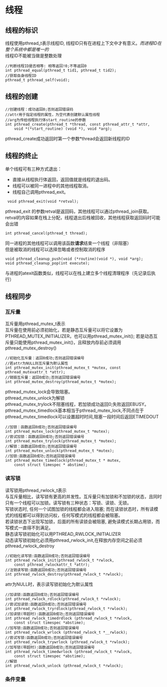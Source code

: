 # 线程
## 线程的标识
线程使用pthread_t表示线程ID, 线程ID只有在进程上下文中才有意义。_而进程ID在整个系统中都是唯一的_</br>
线程ID不能被当做是整数处理
```
//判断线程ID是否相等: 相等返回!0;不等返回0
int pthread_equal(pthread_t tid1, pthread_t tid2);
//获取自身线程ID
pthread_t pthread_self(void);
```

## 线程的创建
```
//创建线程：成功返回0;否则返回错误码
//attr用于指定线程的属性，为空代表创建默认属性线程
//arg为传给线程执行体start_routine的参数
int pthread_create(pthread_t *thread, const pthread_attr_t *attr,
	void *(*start_routine) (void *), void *arg);
```
pthread_create成功返回时第一个参数*thread会返回新线程的ID

## 线程的终止
单个线程可有三种方式退出：
* 直接从线程执行体返回，返回值就是线程的退出码。
* 线程可以被同一进程中的其他线程取消。
* 线程自己调用pthread_exit。

```
 void pthread_exit(void *retval);
```
pthread_exit 的参数retval是返回码，其他线程可以通过pthread_join获取。</br>
retval的内容如果在栈上分配，线程退出后栈被回收，其他线程获取返回码时可能会出错

```
int pthread_cancel(pthread_t thread);
```
同一进程的其他线程可以调用该函数**请求**结束一个线程（非阻塞）</br>
但是被取消的线程可以选择忽略或者控制取消的程序

```
void pthread_cleanup_push(void (*routine)(void *), void *arg);
void pthread_cleanup_pop(int execute);
```
与进程的atexit函数类似，线程可以在栈上建立多个线程清理程序（先记录后执行）

## 线程同步
### 互斥量
互斥量用pthread_mutex_t表示</br>
互斥量在使用前必须初始化，若是静态互斥量可以将它设置为PTHREAD_MUTEX_INITIALIZER，也可以用pthread_mutex_init(); 若是动态互斥量只能使用pthread_mutex_init()，且释放内存前必须调用pthread_mutex_destroy()
```
//初始化互斥量：返回0成功;否则返回错误编号
//若attr为NULL则互斥量为默认属性
int pthread_mutex_init(pthread_mutex_t *mutex, const pthread_mutexattr_t *attr);
//销毁互斥量：返回0成功;否则返回错误编号
int pthread_mutex_destroy(pthread_mutex_t *mutex);
```
pthread_mutex_lock会导致阻塞。</br>pthread_mutex_unlock为解锁</br>
pthread_mutex_trylock不阻塞线程，若加锁成功返回0;失败返回EBUSY。</br>
pthread_mutex_timedlock基本相当于pthread_mutex_lock,不同点在于pthread_mutex_timedlock可以设置超时时间,阻塞一段时间后返回ETIMEDOUT
```
//加锁：函数返回0成功;否则返回错误编号
int pthread_mutex_lock(pthread_mutex_t *mutex);
//尝试加锁：函数返回0成功;否则返回错误编号
int pthread_mutex_trylock(pthread_mutex_t *mutex);
//解锁：函数返回0成功;否则返回错误编号
int pthread_mutex_unlock(pthread_mutex_t *mutex);
//加锁:函数返回0成功;否则返回错误编号
int pthread_mutex_timedlock(pthread_mutex_t * mutex,
	const struct timespec * abstime);
```

### 读写锁
读写锁用pthread_rwlock_t表示</br>
与互斥量相比，读写锁有更高的并发性。互斥量只有加锁和不加锁的状态，且同时只有一个线程可以加锁。读写锁有三种状态：写锁、读锁、无锁。</br>
写锁状态时, 任何一个试图加锁的线程都会进入阻塞; 而在读锁状态时，所有读模式的线程都可以得到访问权，任何写模式的线程都会被阻塞。</br>
若读锁状态下出现写加锁，后面的所有读锁会被阻塞, 避免读模式长期占用锁，而写模式一直得不到满足。</br>
静态读写锁初始化可以用PTHREAD_RWLOCK_INITIALIZER</br>
动态读写锁初始化必须用pthread_rwlock_init,在释放内存空间之前必须pthread_rwlock_destroy
```
//初始化读写锁:函数返回0成功;否则返回错误编号
int pthread_rwlock_init(pthread_rwlock_t *rwlock,
	const pthread_rwlockattr_t *attr);
//注销读写锁:函数返回0成功;否则返回错误编号
int pthread_rwlock_destroy(pthread_rwlock_t *rwlock);
```
attr为NULL时，表示读写锁初始化为默认属性

```
//加读锁:函数返回0成功;否则返回错误编号
int pthread_rwlock_rdlock(pthread_rwlock_t *rwlock);
//尝试加读锁:函数返回0成功;否则返回错误编号
int pthread_rwlock_tryrdlock(pthread_rwlock_t *rwlock);
//加读锁(带超时):函数返回0成功;否则返回错误编号
int pthread_rwlock_timedrdlock (pthread_rwlock_t *rwlock,
	const struct timespec *abstime);
//加写锁:函数返回0成功;否则返回错误编号
int pthread_rwlock_wrlock (pthread_rwlock_t *__rwlock);
//尝试写锁:函数返回0成功;否则返回错误编号
int pthread_rwlock_trywrlock (pthread_rwlock_t *rwlock);
//加写锁(带超时):函数返回0成功;否则返回错误编号
int pthread_rwlock_timedwrlock (pthread_rwlock_t *rwlock,
	const struct timespec *abstime);
//解锁
int pthread_rwlock_unlock (pthread_rwlock_t *rwlock);
```

### 条件变量

